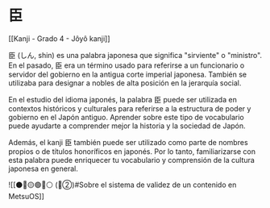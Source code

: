 # 臣

[[Kanji - Grado 4 - Jôyô kanji]]

臣 (しん, shin) es una palabra japonesa que significa "sirviente" o "ministro". En el pasado, 臣 era un término usado para referirse a un funcionario o servidor del gobierno en la antigua corte imperial japonesa. También se utilizaba para designar a nobles de alta posición en la jerarquía social.

En el estudio del idioma japonés, la palabra 臣 puede ser utilizada en contextos históricos y culturales para referirse a la estructura de poder y gobierno en el Japón antiguo. Aprender sobre este tipo de vocabulario puede ayudarte a comprender mejor la historia y la sociedad de Japón.

Además, el kanji 臣 también puede ser utilizado como parte de nombres propios o de títulos honoríficos en japonés. Por lo tanto, familiarizarse con esta palabra puede enriquecer tu vocabulario y comprensión de la cultura japonesa en general.


![[⚫🔴🟡🟢🔵⚪ (🔴②)#Sobre el sistema de validez de un contenido en MetsuOS]]